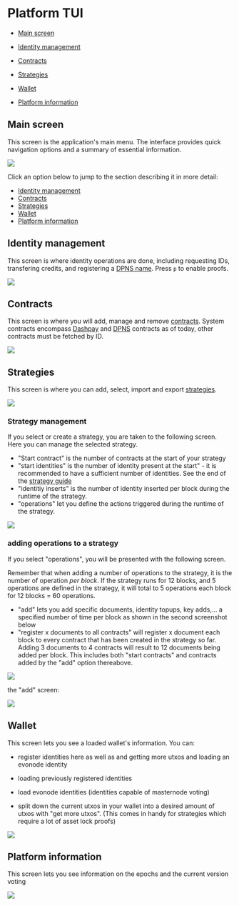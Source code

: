 # Platform TUI

- [Main screen](#main-screen)

- [Identity management](#identity-management)

- [Contracts](#contracts)

- [Strategies](#strategies)

- [Wallet](#wallet)

- [Platform information](#platform-information)


## Main screen

This screen is the application's main menu. The interface provides quick navigation options and a summary of essential information.


![](./img/TUI-1.png)

Click an option below to jump to the section describing it in more detail:
- [Identity management](#identity-management)
- [Contracts](#contracts)
- [Strategies](#strategies)
- [Wallet](#wallet)
- [Platform information](#platform-information)

## Identity management

This screen is where identity operations are done, including requesting IDs, transfering credits, and registering a [DPNS name](https://docs.dash.org/projects/platform/en/stable/docs/explanations/dpns.html). Press `p` to enable proofs. 

![](./img/TUI-2.png)


## Contracts

This screen is where you will add, manage and remove [contracts](https://docs.dash.org/projects/platform/en/stable/docs/tutorials/contracts-and-documents.html). System contracts encompass [Dashpay](https://docs.dash.org/projects/platform/en/stable/docs/explanations/dashpay.html) and [DPNS](https://docs.dash.org/projects/platform/en/stable/docs/explanations/dpns.html) contracts as of today, other contracts must be fetched by ID.   

![](./img/TUI-8.png)


## Strategies

This screen is where you can add, select, import and export [strategies](https://www.dash.org/blog/strategy-tests-usage-guide/). 

![](./img/TUI-11-2.png)

### Strategy management

If you select or create a strategy, you are taken to the following screen. Here you can manage the selected strategy.

- "Start contract" is the number of contracts at the start of your strategy
- "start identities" is the number of identity present at the start" - it is recommended to have a sufficient number of identities. See the end of the [strategy guide](https://www.dash.org/blog/strategy-tests-usage-guide/) 
- "identitiy inserts" is the number of identity inserted per block during the runtime of the strategy. 
- "operations" let you define the actions triggered during the runtime of the strategy.

![](./img/TUI-13.png)

### adding operations to a strategy
If you select "operations", you will be presented with the following screen.

Remember that when adding a number of operations to the strategy, it is the number of operation *per block*. If the strategy runs for 12 blocks, and 5 operations are defined in the strategy, it will total to 5 operations each block for 12 blocks = 60 operations.   

- "add" lets you add specific documents, identity topups, key adds,... a specified number of time per block as shown in the second screenshot below
- "register x documents to all contracts" will register x document each block to every contract that has been created in the strategy so far. Adding 3 documents to 4 contracts will result to 12 documents being added per block. This includes both "start contracts" and contracts added by the "add" option thereabove.   

![](./img/TUI-28.png)

the "add" screen:

![](./img/TUI-29.png)


## Wallet

This screen lets you see a loaded wallet's information. You can: 

- register identities here as well as  and getting more utxos and loading an evonode identity

- loading previously registered identities

- load evonode identities (identities capable of masternode voting)

- split down the current utxos in your wallet into a desired amount of utxos with "get more utxos". (This comes in handy for strategies which require a lot of asset lock proofs)

![](./img/TUI-43.png)


## Platform information


This screen lets you see information on the epochs and the current version voting

![](./img/TUI-49.png)


